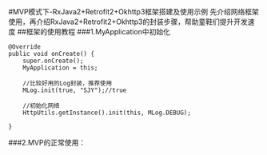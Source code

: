 #MVP模式下-RxJava2+Retrofit2+Okhttp3框架搭建及使用示例
先介绍网络框架使用，再介绍RxJava2+Retrofit2+Okhttp3的封装步骤，帮助童鞋们提升开发速度
##框架的使用教程
###1.MyApplication中初始化

    @Override
    public void onCreate() {
        super.onCreate();
        MyApplication = this;

        //比较好用的Log封装，推荐使用
        MLog.init(true, "SJY");//true

        //初始化网络
        HttpUtils.getInstance().init(this, MLog.DEBUG);

    }
###2.MVP的正常使用：

